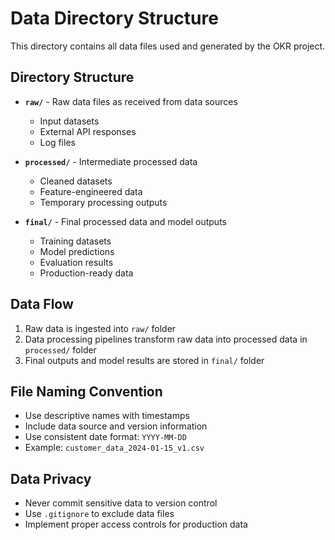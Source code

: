 # Data Directory Structure

This directory contains all data files used and generated by the OKR project.

## Directory Structure

- **`raw/`** - Raw data files as received from data sources
  - Input datasets
  - External API responses
  - Log files
  

  
- **`processed/`** - Intermediate processed data
  - Cleaned datasets
  - Feature-engineered data
  - Temporary processing outputs
  
- **`final/`** - Final processed data and model outputs
  - Training datasets
  - Model predictions
  - Evaluation results
  - Production-ready data

## Data Flow

1. Raw data is ingested into `raw/` folder
2. Data processing pipelines transform raw data into processed data in `processed/` folder
3. Final outputs and model results are stored in `final/` folder

## File Naming Convention

- Use descriptive names with timestamps
- Include data source and version information
- Use consistent date format: `YYYY-MM-DD`
- Example: `customer_data_2024-01-15_v1.csv`

## Data Privacy

- Never commit sensitive data to version control
- Use `.gitignore` to exclude data files
- Implement proper access controls for production data
